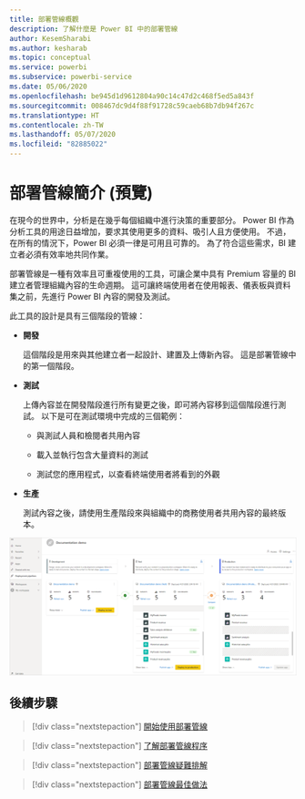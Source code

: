 ```yaml
---
title: 部署管線概觀
description: 了解什麼是 Power BI 中的部署管線
author: KesemSharabi
ms.author: kesharab
ms.topic: conceptual
ms.service: powerbi
ms.subservice: powerbi-service
ms.date: 05/06/2020
ms.openlocfilehash: be945d1d9612804a90c14c47d2c468f5ed5a843f
ms.sourcegitcommit: 008467dc9d4f88f91728c59caeb68b7db94f267c
ms.translationtype: HT
ms.contentlocale: zh-TW
ms.lasthandoff: 05/07/2020
ms.locfileid: "82885022"
---
```

# <a name="introduction-to-deployment-pipelines-preview"></a>部署管線簡介 (預覽)

在現今的世界中，分析是在幾乎每個組織中進行決策的重要部分。 Power BI 作為分析工具的用途日益增加，要求其使用更多的資料、吸引人且方便使用。 不過，在所有的情況下，Power BI 必須一律是可用且可靠的。 為了符合這些需求，BI 建立者必須有效率地共同作業。

部署管線是一種有效率且可重複使用的工具，可讓企業中具有 Premium 容量的 BI 建立者管理組織內容的生命週期。 這可讓終端使用者在使用報表、儀表板與資料集之前，先進行 Power BI 內容的開發及測試。

此工具的設計是具有三個階段的管線：

* **<a name="development"></a>開發**
    
    這個階段是用來與其他建立者一起設計、建置及上傳新內容。 這是部署管線中的第一個階段。

* **<a name="test"></a>測試**

    上傳內容並在開發階段進行所有變更之後，即可將內容移到這個階段進行測試。 以下是可在測試環境中完成的三個範例：

    * 與測試人員和檢閱者共用內容

    * 載入並執行包含大量資料的測試

    * 測試您的應用程式，以查看終端使用者將看到的外觀

* **<a name="production"></a>生產**

    測試內容之後，請使用生產階段來與組織中的商務使用者共用內容的最終版本。

![部署管線](media/deployment-pipelines-overview/deployment-pipelines.png)

## <a name="next-steps"></a>後續步驟

>[!div class="nextstepaction"]
>[開始使用部署管線](deployment-pipelines-get-started.md)

>[!div class="nextstepaction"]
>[了解部署管線程序](deployment-pipelines-process.md)

>[!div class="nextstepaction"]
>[部署管線疑難排解](deployment-pipelines-troubleshooting.md)

>[!div class="nextstepaction"]
>[部署管線最佳做法](deployment-pipelines-best-practices.md)
